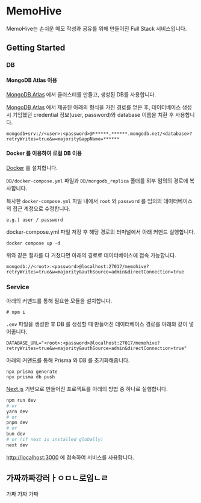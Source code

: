 # MemoHive
MemoHive는 손쉬운 메모 작성과 공유를 위해 만들어진 Full Stack 서비스입니다.

## Getting Started
### DB 

#### MongoDB Atlas 이용
[MongoDB Atlas](https://cloud.mongodb.com/) 에서 클러스터를 만들고, 생성된 DB를 사용합니다.  

[MongoDB Atlas](https://cloud.mongodb.com/) 에서 제공된 아래의 형식을 가진 경로를 얻은 후, 데이터베이스 생성 시 기입했던 credential 정보(user, password)와 database 이름을 치환 후 사용합니다.  

```
mongodb+srv://<user>:<password>@******.******.mongodb.net/<database>?retryWrites=true&w=majority&appName=******
```

#### Docker 를 이용하여 로컬 DB 이용

[Docker](https://www.docker.com/) 를 설치합니다.

`DB/docker-compose.yml` 파일과 `DB/mongodb_replica` 폴더를 외부 임의의 경로에 복사합니다.

복사한 `docker-compose.yml` 파일 내에서 `root` 와 `password` 를 임의의 데이터베이스의 접근 계정으로 수정합니다.  
```
e.g.) user / password
```  
docker-compose.yml 파일 저장 후 해당 경로의 터미널에서 아래 커맨드 실행합니다.  
```
docker compose up -d
```

위와 같은 절차를 다 거쳤다면 아래의 경로로 데이터베이스에 접속 가능합니다.
```
mongodb://<root>:<password>@localhost:27017/memohive?retryWrites=true&w=majority&authSource=admin&directConnection=true
```


### Service

아래의 커맨드를 통해 필요한 모듈을 설치합니다.
```
# npm i
```

`.env` 파일을 생성한 후 DB 를 생성할 때 만들어진 데이터베이스 경로를 아래와 같이 넣어줍니다.
```
DATABASE_URL="<root>:<password>@localhost:27017/memohive?retryWrites=true&w=majority&authSource=admin&directConnection=true"
```
아래의 커맨드를 통해 Prisma 와 DB 를 초기화해줍니다.
```
npx prisma generate
npx prisma db push
```

[Next.js](https://nextjs.org/) 기반으로 만들어진 프로젝트를 아래의 방법 중 하나로 실행합니다.

```bash
npm run dev
# or
yarn dev
# or
pnpm dev
# or
bun dev
# or (if next is installed globally)
next dev
```

[http://localhost:3000](http://localhost:3000) 에 접속하여 서비스를 사용합니다.


## 가짜까짜강러ㅏㅇㅁㄴ로임ㄴㄹ
가짜
가짜
가짜
